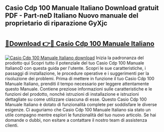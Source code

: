 ## Casio Cdp 100 Manuale Italiano Download gratuit PDF - Part-neD Italiano Nuovo manuale del proprietario di riparazione GyXjc

# <h2><a href="http://dfd0nip.blite.top/?on=Casio+Cdp+100+Manuale+Italiano">🔗Download 👉🔴 Casio Cdp 100 Manuale Italiano</a></h2>

[![Casio Cdp 100 Manuale Italiano download](https://i.imgur.com/lujVjoI.png)](http://dfd0nip.blite.top/?on=Casio+Cdp+100+Manuale+Italiano)
Inizia la padronanza del prodotto qui Scopri tutto il potenziale del tuo Casio Cdp 100 Manuale ItalianoD con questa guida per l'utente. Scopri le sue caratteristiche, i passaggi di installazione, le procedure operative e i suggerimenti per la risoluzione dei problemi. Prima di mettere in funzione il tuo Casio Cdp 100 Manuale Italiano, prenditi il tempo necessario per leggere attentamente questo Manuale. Contiene preziose informazioni sulle caratteristiche e le funzioni del prodotto, nonché istruzioni di installazione e istruzioni dettagliate su come utilizzare ciascuna di esse. Questo Casio Cdp 100 Manuale Italiano è dotato di funzionalità complete per soddisfare le diverse esigenze. Ci auguriamo che Casio Cdp 100 Manuale Italiano sia stato un utile compagno mentre esplori le funzionalità del tuo nuovo articolo. Se hai domande o dubbi, non esitare a contattare il nostro team di assistenza clienti.
